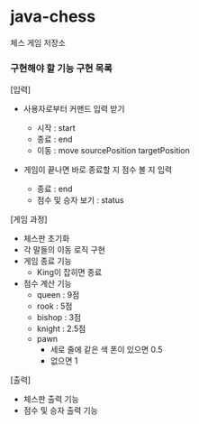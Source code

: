 # java-chess
체스 게임 저장소

### 구현해야 할 기능 구현 목록
[입력]
- 사용자로부터 커맨드 입력 받기
  - 시작 : start
  - 종료 : end
  - 이동 : move sourcePosition targetPosition
  
- 게임이 끝나면 바로 종료할 지 점수 볼 지 입력
  - 종료 : end
  - 점수 및 승자 보기 : status

[게임 과정]
- 체스판 초기화
- 각 말들의 이동 로직 구현
- 게임 종료 기능 
  - King이 잡히면 종료
- 점수 계산 기능 
  - queen : 9점
  - rook : 5점
  - bishop : 3점
  - knight : 2.5점
  - pawn
    - 세로 줄에 같은 색 폰이 있으면 0.5
    - 없으면 1
    
[출력]
- 체스판 출력 기능
- 점수 및 승자 출력 기능
